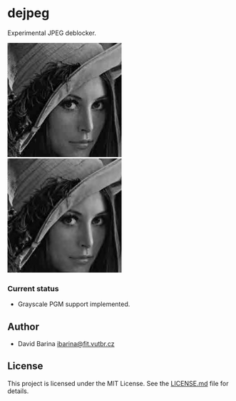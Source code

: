 # dejpeg

Experimental JPEG deblocker.

![input](https://raw.githubusercontent.com/xbarin02/dejpeg/master/sample/input.png) ![output](https://raw.githubusercontent.com/xbarin02/dejpeg/master/sample/output.png)

### Current status

- Grayscale PGM support implemented.

## Author

* David Barina <ibarina@fit.vutbr.cz>

## License

This project is licensed under the MIT License. See the [LICENSE.md](LICENSE.md)
file for details.
